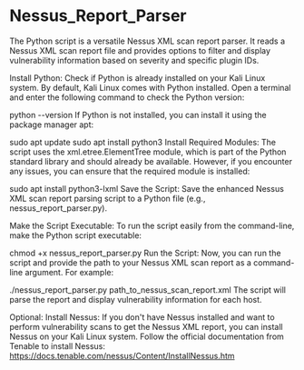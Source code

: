 # Nessus_Report_Parser
The Python script is a versatile Nessus XML scan report parser. It reads a Nessus XML scan report file and provides options to filter and display vulnerability information based on severity and specific plugin IDs.  


Install Python: Check if Python is already installed on your Kali Linux system. By default, Kali Linux comes with Python installed. Open a terminal and enter the following command to check the Python version:


python --version
If Python is not installed, you can install it using the package manager apt:


sudo apt update
sudo apt install python3
Install Required Modules: The script uses the xml.etree.ElementTree module, which is part of the Python standard library and should already be available. However, if you encounter any issues, you can ensure that the required module is installed:

sudo apt install python3-lxml
Save the Script: Save the enhanced Nessus XML scan report parsing script to a Python file (e.g., nessus_report_parser.py).

Make the Script Executable: To run the script easily from the command-line, make the Python script executable:


chmod +x nessus_report_parser.py
Run the Script: Now, you can run the script and provide the path to your Nessus XML scan report as a command-line argument. For example:


./nessus_report_parser.py path_to_nessus_scan_report.xml
The script will parse the report and display vulnerability information for each host.

Optional: Install Nessus: If you don't have Nessus installed and want to perform vulnerability scans to get the Nessus XML report, you can install Nessus on your Kali Linux system. Follow the official documentation from Tenable to install Nessus: https://docs.tenable.com/nessus/Content/InstallNessus.htm
